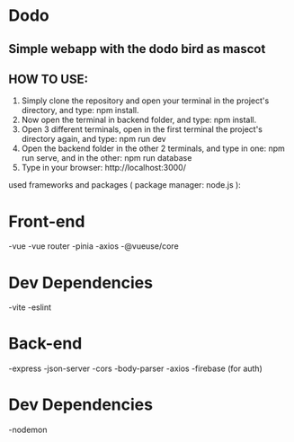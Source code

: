 # Dodo
Simple webapp with the dodo bird as mascot
------

HOW TO USE:
------
1. Simply clone the repository and open your terminal in the project's directory, and type: npm install.
2. Now open the terminal in backend folder, and type: npm install.
3. Open 3 different terminals, open in the first terminal the project's directory again, and type: npm run dev
4. Open the backend folder in the other 2 terminals, and type in one: npm run serve, and in the other: npm run database
5. Type in your browser: http://localhost:3000/

used frameworks and packages ( package manager: node.js ):

Front-end
========
-vue
-vue router
-pinia
-axios
-@vueuse/core

Dev Dependencies
============
-vite
-eslint

Back-end
========
-express
-json-server
-cors
-body-parser
-axios
-firebase (for auth)

Dev Dependencies
============
-nodemon
